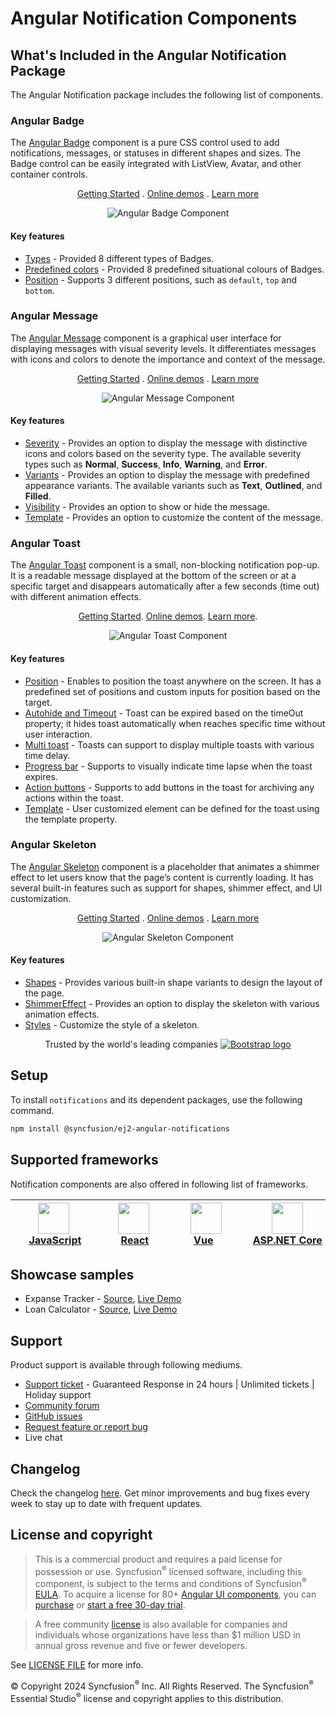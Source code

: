 # Angular Notification Components

## What's Included in the Angular Notification Package

The Angular Notification package includes the following list of components.

### Angular Badge

The [Angular Badge](https://www.syncfusion.com/angular-components/angular-badge?utm_source=npm&utm_medium=listing&utm_campaign=angular-notification-npm) component is a pure CSS control used to add notifications, messages, or statuses in different shapes and sizes. The Badge control can be easily integrated with ListView, Avatar, and other container controls.

<p align="center">
    <a href="https://ej2.syncfusion.com/angular/documentation/badge/getting-started/?utm_source=npm&utm_medium=listing&utm_campaign=angular-notification-npm">Getting Started</a> .
    <a href="https://ej2.syncfusion.com/angular/demos/?utm_source=npm&utm_medium=listing&utm_campaign=angular-notification-npm#/fluent2/badge/default">Online demos</a> .
    <a href="https://www.syncfusion.com/angular-components/angular-badge?utm_source=npm&utm_medium=listing&utm_campaign=angular-notification-npm">Learn more</a>
</p>

<p align="center">
<img alt="Angular Badge Component" src="https://raw.githubusercontent.com/SyncfusionExamples/nuget-img/master/angular/angular-badge.png">
</p>

#### Key features

* [Types](https://ej2.syncfusion.com/angular/demos/?utm_source=npm&utm_medium=listing&utm_campaign=angular-notification-npm#/fluent2/badge/types) - Provided 8 different types of Badges.
* [Predefined colors](https://ej2.syncfusion.com/angular/documentation/badge/types) - Provided 8 predefined situational colours of Badges.
* [Position](https://ej2.syncfusion.com/angular/documentation/badge/types#position) - Supports 3 different positions, such as `default`, `top` and `bottom`.

### Angular Message

The [Angular Message](https://www.syncfusion.com/angular-components/angular-message?utm_source=npm&utm_medium=listing&utm_campaign=angular-notification-npm) component is a graphical user interface for displaying messages with visual severity levels. It differentiates messages with icons and colors to denote the importance and context of the message.

<p align="center">
    <a href="https://ej2.syncfusion.com/angular/documentation/message/getting-started/?utm_source=npm&utm_medium=listing&utm_campaign=angular-notification-npm">Getting Started</a> .
    <a href="https://ej2.syncfusion.com/angular/demos/?utm_source=npm&utm_medium=listing&utm_campaign=angular-notification-npm#/fluent2/message/default">Online demos</a> .
    <a href="https://www.syncfusion.com/angular-components/angular-message?utm_source=npm&utm_medium=listing&utm_campaign=angular-notification-npm">Learn more</a>
</p>

<p align="center">
<img alt="Angular Message Component" src="https://raw.githubusercontent.com/SyncfusionExamples/nuget-img/master/angular/angular-message.png">
</p>

#### Key features

* [Severity](https://ej2.syncfusion.com/angular/documentation/message/severities) - Provides an option to display the message with distinctive icons and colors based on the severity type. The available severity types such as **Normal**, **Success**, **Info**, **Warning**, and **Error**.
* [Variants](https://ej2.syncfusion.com/angular/demos/?utm_source=npm&utm_medium=listing&utm_campaign=angular-notification-npm#/fluent2/message/variants) - Provides an option to display the message with predefined appearance variants. The available variants such as **Text**, **Outlined**, and **Filled**.
* [Visibility](https://ej2.syncfusion.com/angular/demos/?utm_source=npm&utm_medium=listing&utm_campaign=angular-notification-npm#/fluent2/message/default) - Provides an option to show or hide the message.
* [Template](https://ej2.syncfusion.com/angular/demos/?utm_source=npm&utm_medium=listing&utm_campaign=angular-notification-npm#/fluent2/message/template) - Provides an option to customize the content of the message.

### Angular Toast

The [Angular Toast](https://www.syncfusion.com/angular-components/angular-toast?utm_source=npm&utm_medium=listing&utm_campaign=angular-notification-npm) component is a small, non-blocking notification pop-up. It is a readable message displayed at the bottom of the screen or at a specific target and disappears automatically after a few seconds (time out) with different animation effects.

<p align="center">
    <a href="https://ej2.syncfusion.com/angular/documentation/toast/getting-started/">Getting Started</a>.
    <a href="https://ej2.syncfusion.com/angular/demos/?utm_source=npm&utm_medium=listing&utm_campaign=angular-notification-npm#/fluent2/toast/default">Online demos</a>.
    <a href="https://www.syncfusion.com/angular-components/angular-toast?utm_source=npm&utm_medium=listing&utm_campaign=angular-notification-npm">Learn more</a>.
</p>

<p align="center">
<img alt="Angular Toast Component" src="https://raw.githubusercontent.com/SyncfusionExamples/nuget-img/master/angular/angular-toast.png">
</p>

#### Key features

* [Position](https://ej2.syncfusion.com/angular/demos/?utm_source=npm&utm_medium=listing&utm_campaign=angular-notification-npm#/fluent2/toast/positions) - Enables to position the toast anywhere on the screen. It has a predefined set of positions and custom inputs for position based on the target.
* [Autohide and Timeout](https://ej2.syncfusion.com/angular/documentation/toast/timeout) - Toast can be expired based on the timeOut property; it hides toast automatically when reaches specific time without user interaction.
* [Multi toast](https://ej2.syncfusion.com/angular/documentation/toast/position) - Toasts can support to display multiple toasts with various time delay.
* [Progress bar](https://ej2.syncfusion.com/angular/documentation/toast/config#progress-bar) - Supports to visually indicate time lapse when the toast expires.
* [Action buttons](https://ej2.syncfusion.com/angular/documentation/toast/action-buttons) - Supports to add buttons in the toast for archiving any actions within the toast.
* [Template](https://ej2.syncfusion.com/angular/demos/?utm_source=npm&utm_medium=listing&utm_campaign=angular-notification-npm#/fluent2/toast/template) - User customized element can be defined for the toast using the template property.

### Angular Skeleton

The [Angular Skeleton](https://www.syncfusion.com/angular-components/angular-skeleton?utm_source=npm&utm_medium=listing&utm_campaign=angular-notifications-npm) component is a placeholder that animates a shimmer effect to let users know that the page’s content is currently loading. It has several built-in features such as support for shapes, shimmer effect, and UI customization.

<p align="center">
    <a href="https://ej2.syncfusion.com/angular/documentation/skeleton/getting-started/?utm_source=npm&utm_medium=listing&utm_campaign=angular-notifications-npm">Getting Started</a> .
    <a href="https://ej2.syncfusion.com/angular/demos/?utm_source=npm&utm_medium=listing&utm_campaign=angular-notifications-npm#/fluent2/skeleton/default">Online demos</a> .
    <a href="https://www.syncfusion.com/angular-components/angular-skeleton?utm_source=npm&utm_medium=listing&utm_campaign=angular-notifications-npm">Learn more</a>
</p>

<p align="center">
<img alt="Angular Skeleton Component" src="https://raw.githubusercontent.com/SyncfusionExamples/nuget-img/master/angular/angular-skeleton.gif">
</p>

#### Key features

* [Shapes](https://ej2.syncfusion.com/angular/documentation/skeleton/shapes) - Provides various built-in shape variants to design the layout of the page.
* [ShimmerEffect](https://ej2.syncfusion.com/angular/documentation/skeleton/shimmer-effect) - Provides an option to display the skeleton with various animation effects.
* [Styles](https://ej2.syncfusion.com/angular/documentation/skeleton/styles) - Customize the style of a skeleton.

<p align="center">
Trusted by the world's leading companies
  <a href="https://getbootstrap.com/">
    <img src="https://cdn.syncfusion.com/content/images/home-v1/trusted-by-updated/webp/syncfusion-trusted-companies-v1.webp" alt="Bootstrap logo">
  </a>
</p>

## Setup

To install `notifications` and its dependent packages, use the following command.

```sh
npm install @syncfusion/ej2-angular-notifications
```

## Supported frameworks

Notification components are also offered in following list of frameworks.

| [<img src="https://ej2.syncfusion.com/github/images/js.svg" height="50" />](https://www.syncfusion.com/javascript-ui-controls?utm_medium=listing&utm_source=github)<br/>&nbsp;&nbsp;&nbsp;&nbsp;&nbsp;[JavaScript](https://www.syncfusion.com/javascript-ui-controls?utm_medium=listing&utm_source=github)&nbsp;&nbsp;&nbsp;&nbsp; | [<img src="https://ej2.syncfusion.com/github/images/react.svg"  height="50" />](https://www.syncfusion.com/react-ui-components?utm_medium=listing&utm_source=github)<br/>&nbsp;&nbsp;&nbsp;&nbsp;&nbsp;&nbsp;&nbsp;[React](https://www.syncfusion.com/react-ui-components?utm_medium=listing&utm_source=github)&nbsp;&nbsp;&nbsp;&nbsp;&nbsp;&nbsp; | [<img src="https://ej2.syncfusion.com/github/images/vue.svg" height="50" />](https://www.syncfusion.com/vue-ui-components?utm_medium=listing&utm_source=github)<br/>&nbsp;&nbsp;&nbsp;&nbsp;&nbsp;&nbsp;&nbsp;[Vue](https://www.syncfusion.com/vue-ui-components?utm_medium=listing&utm_source=github)&nbsp;&nbsp;&nbsp;&nbsp;&nbsp;&nbsp;&nbsp;&nbsp;&nbsp; | [<img src="https://ej2.syncfusion.com/github/images/netcore.svg" height="50" />](https://www.syncfusion.com/aspnet-core-ui-controls?utm_medium=listing&utm_source=github)<br/>&nbsp;&nbsp;[ASP.NET&nbsp;Core](https://www.syncfusion.com/aspnet-core-ui-controls?utm_medium=listing&utm_source=github)&nbsp;&nbsp; | [<img src="https://ej2.syncfusion.com/github/images/netmvc.svg" height="50" />](https://www.syncfusion.com/aspnet-mvc-ui-controls?utm_medium=listing&utm_source=github)<br/>&nbsp;&nbsp;[ASP.NET&nbsp;MVC](https://www.syncfusion.com/aspnet-mvc-ui-controls?utm_medium=listing&utm_source=github)&nbsp;&nbsp; | 
| :-----: | :-----: | :-----: | :-----: | :-----: |

## Showcase samples

* Expanse Tracker - [Source](https://github.com/syncfusion/ej2-showcase-angular-expensetracker), [Live Demo](https://ej2.syncfusion.com/showcase/angular/expensetracker/#/dashboard?utm_source=npm&utm_campaign=notification)
* Loan Calculator - [Source](https://github.com/syncfusion/ej2-showcase-angular-loancalculator), [Live Demo](https://ej2.syncfusion.com/showcase/angular/loancalculator/?utm_source=npm&utm_campaign=notification)

## Support

Product support is available through following mediums.

* [Support ticket](https://support.syncfusion.com/support/tickets/create) - Guaranteed Response in 24 hours | Unlimited tickets | Holiday support
* [Community forum](https://www.syncfusion.com/forums/essential-js2?utm_source=npm&utm_medium=listing&utm_campaign=angular-notification-npm)
* [GitHub issues](https://github.com/syncfusion/ej2-angular-ui-components/issues/new)
* [Request feature or report bug](https://www.syncfusion.com/feedback/angular?utm_source=npm&utm_medium=listing&utm_campaign=angular-notification-npm)
* Live chat

## Changelog

Check the changelog [here](https://github.com/syncfusion/ej2-angular-ui-components/blob/master/components/notifications/CHANGELOG.md?utm_source=npm&utm_campaign=notification). Get minor improvements and bug fixes every week to stay up to date with frequent updates.

## License and copyright

> This is a commercial product and requires a paid license for possession or use. Syncfusion<sup>®</sup> licensed software, including this component, is subject to the terms and conditions of Syncfusion<sup>®</sup> [EULA](https://www.syncfusion.com/eula/es/). To acquire a license for 80+ [Angular UI components](https://www.syncfusion.com/angular-components), you can [purchase](https://www.syncfusion.com/sales/products) or [start a free 30-day trial](https://www.syncfusion.com/account/manage-trials/start-trials).

> A free community [license](https://www.syncfusion.com/products/communitylicense) is also available for companies and individuals whose organizations have less than $1 million USD in annual gross revenue and five or fewer developers.

See [LICENSE FILE](https://github.com/syncfusion/ej2-angular-ui-components/blob/master/license?utm_source=npm&utm_campaign=notification) for more info.

&copy; Copyright 2024 Syncfusion<sup>®</sup> Inc. All Rights Reserved. The Syncfusion<sup>®</sup> Essential Studio<sup>®</sup> license and copyright applies to this distribution.